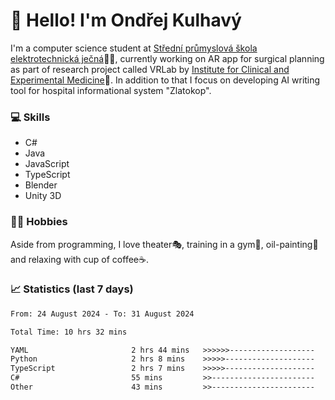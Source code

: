 # 👋 Hello! I'm Ondřej Kulhavý

I'm a computer science student at [Střední průmyslová škola elektrotechnická ječná](https://www.spsejecna.cz/)👨‍🎓, currently working on AR app for surgical planning as part of research project called VRLab by [Institute for Clinical and Experimental Medicine](https://www.ikem.cz/en/)🏥.
In addition to that I focus on developing AI writing tool for hospital informational system "Zlatokop".

### 💻 Skills
- C#
- Java
- JavaScript
- TypeScript
- Blender
- Unity 3D

### 🏋️‍♂️ Hobbies

Aside from programming, I love theater🎭, training in a gym💪, oil-painting🎨 and relaxing with cup of coffee☕.
### 📈 Statistics (last 7 days)
<!--START_SECTION:waka-->

```txt
From: 24 August 2024 - To: 31 August 2024

Total Time: 10 hrs 32 mins

YAML                       2 hrs 44 mins   >>>>>>-------------------   25.94 %
Python                     2 hrs 8 mins    >>>>>--------------------   20.26 %
TypeScript                 2 hrs 7 mins    >>>>>--------------------   20.15 %
C#                         55 mins         >>-----------------------   08.81 %
Other                      43 mins         >>-----------------------   06.94 %
```

<!--END_SECTION:waka-->




